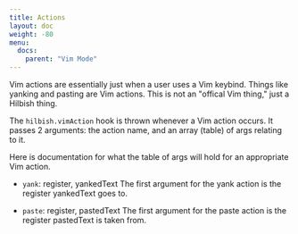 ```yaml
---
title: Actions
layout: doc
weight: -80
menu: 
  docs:
    parent: "Vim Mode"
---
```


Vim actions are essentially just when a user uses a Vim keybind.
Things like yanking and pasting are Vim actions.
This is not an "offical Vim thing," just a Hilbish thing.

The `hilbish.vimAction` hook is thrown whenever a Vim action occurs.
It passes 2 arguments: the action name, and an array (table) of args
relating to it.

Here is documentation for what the table of args will hold for an
appropriate Vim action.

- `yank`: register, yankedText
The first argument for the yank action is the register yankedText goes to.

- `paste`: register, pastedText
The first argument for the paste action is the register pastedText is taken from.
